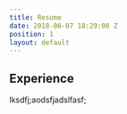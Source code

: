 ```yaml
---
title: Resume
date: 2018-06-07 18:29:00 Z
position: 1
layout: default
---
```


## Experience
lksdfj;aodsfjadslfasf;

